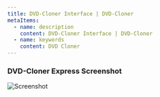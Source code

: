 ```yaml
---
title: DVD-Cloner Interface | DVD-Cloner
metaItems:
  - name: description
    content: DVD-Cloner Interface | DVD-Cloner
  - name: keywords
    content: DVD Cloner
---
```


### DVD-Cloner Express Screenshot

![Screenshot]({imageUrl}dc-2021_screenshot_3.png)